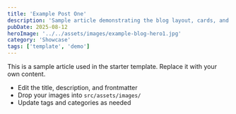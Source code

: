 ```yaml
---
title: 'Example Post One'
description: 'Sample article demonstrating the blog layout, cards, and meta.'
pubDate: 2025-08-12
heroImage: '../../assets/images/example-blog-hero1.jpg'
category: 'Showcase'
tags: ['template', 'demo']
---
```


This is a sample article used in the starter template. Replace it with your own content.

- Edit the title, description, and frontmatter
- Drop your images into `src/assets/images/`
- Update tags and categories as needed


